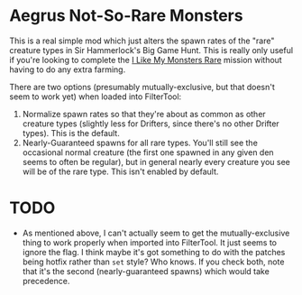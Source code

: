Aegrus Not-So-Rare Monsters
===========================

This is a real simple mod which just alters the spawn rates of the "rare"
creature types in Sir Hammerlock's Big Game Hunt.  This is really only
useful if you're looking to complete the
[I Like My Monsters Rare](http://borderlands.wikia.com/wiki/I_Like_My_Monsters_Rare)
mission without having to do any extra farming.

There are two options (presumably mutually-exclusive, but that doesn't
seem to work yet) when loaded into FilterTool:

1. Normalize spawn rates so that they're about as common as other
   creature types (slightly less for Drifters, since there's no
   other Drifter types).  This is the default.
2. Nearly-Guaranteed spawns for all rare types.  You'll still see
   the occasional normal creature (the first one spawned in any given
   den seems to often be regular), but in general nearly every
   creature you see will be of the rare type.  This isn't enabled by
   default.

TODO
====

* As mentioned above, I can't actually seem to get the mutually-exclusive
  thing to work properly when imported into FilterTool.  It just seems to
  ignore the flag.  I think maybe it's got something to do with the patches
  being hotfix rather than `set` style?  Who knows.  If you check both, note
  that it's the second (nearly-guaranteed spawns) which would take precedence.
